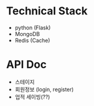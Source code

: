 # Technical Stack
- python (Flask)
- MongoDB
- Redis (Cache)

# API Doc
- 스테이지
- 회원정보 (login, register)
- 업적 세이빙(??)